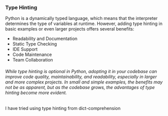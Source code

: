 ### Type Hinting

<p>
Python is a dynamically typed language, which means that the interpreter determines the type of variables at runtime.
However, adding type hinting in basic examples or even larger projects offers several benefits:
</p>

- Readability and Documentation
- Static Type Checking
- IDE Support
- Code Maintenance
- Team Collaboration

###### While type hinting is optional in Python, adopting it in your codebase can improve code quality, maintainability, and readability, especially in larger and more complex projects. In small and simple examples, the benefits may not be as apparent, but as the codebase grows, the advantages of type hinting become more evident.

<p> I have tried using type hinting from dict-comprehension </p>
